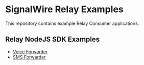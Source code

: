 # SignalWire Relay Examples

This repository contains example Relay Consumer applications. 

## Relay NodeJS SDK Examples

- [Voice Forwarder](node/sms-forwarder/)
- [SMS Forwarder](node/sms-forwarder/)